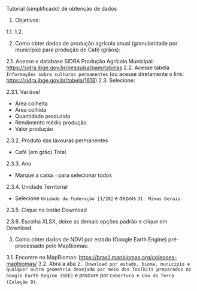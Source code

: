 Tutorial (simplificado) de obtenção de dados

1. Objetivos:

1.1. 
1.2. 



2. Como obter dados de produção agrícola anual (granularidade por município) para produção de Café (grãos):

2.1. Acesse o database SIDRA Produção Agrícola Municipal: https://sidra.ibge.gov.br/pesquisa/pam/tabelas
2.2. Acesse tabela `Informações sobre culturas permanentes` (ou acesse diretamente o link: https://sidra.ibge.gov.br/tabela/1613)
2.3. Selecione:

2.3.1. Variável
- Área colheita
- Área colhida
- Quantidade produzida
- Rendimento médio produção
- Valor produção

2.3.2. Produto das lavouras permanentes
- Café (em grão) Total

2.3.3. Ano
- Marque a caixa `✅`para selecionar todos

2.3.4. Unidade Territorial
- Selecione `Unidade da Federação [1/28]` e depois `31. Minas Gerais`

2.3.5. Clique no botão Download

2.3.6. Escolha XLSX, deixe as demais opções padrão e clique em Download.


3. Como obter dados de NDVI por estado (Google Earth Engine) pré-processado pelo MapBiomas:

3.1. Encontre no MapBiomas: https://brasil.mapbiomas.org/colecoes-mapbiomas/
3.2. Abra a aba `2. Download por estado, bioma, município e qualquer outra geometria desejada por meio dos Toolkits preparados no Google Earth Engine (GEE)` e procure por `Cobertura e Uso da Terra (Coleção 9)`.
